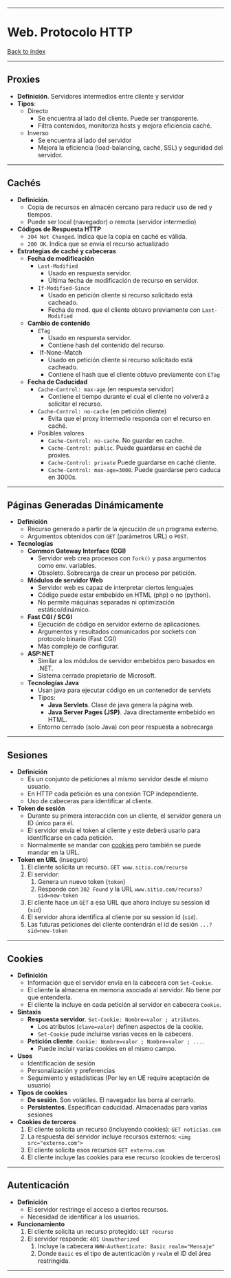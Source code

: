 
---
# Web. Protocolo HTTP

[Back to index](../README.md)

---
## Proxies 
- **Definición**. Servidores intermedios entre cliente y servidor
- **Tipos**:
	- Directo
		- Se encuentra al lado del cliente. Puede ser transparente.
		- Filtra contenidos, monitoriza hosts y mejora eficiencia caché.
	- Inverso
		- Se encuentra al lado del servidor
		- Mejora la eficiencia (load-balancing, caché, SSL) y seguridad del servidor.

---
## Cachés
- **Definición**.
	- Copia de recursos en almacén cercano para reducir uso de red y tiempos.
	- Puede ser local (navegador) o remota (servidor intermedio)
- **Códigos de Respuesta HTTP**
	- `304 Not Changed`. Indica que la copia en caché es válida.
	- `200 OK`. Indica que se envía el recurso actualizado
- **Estrategias de caché y cabeceras**
	- **Fecha de modificación**
		- `Last-Modified`
			- Usado en respuesta servidor.
			- Última fecha de modificación de recurso en servidor.
		- `If-Modified-Since`
			- Usado en petición cliente si recurso solicitado está cacheado.
			- Fecha de mod. que el cliente obtuvo previamente con `Last-Modified`
	- **Cambio de contenido**
		- `ETag`
			- Usado en respuesta servidor.
			- Contiene hash del contenido del recurso.
		- `If-None-Match
			- Usado en petición cliente si recurso solicitado está cacheado.
			- Contiene el hash que el cliente obtuvo previamente con `ETag`
	- **Fecha de Caducidad**
		- `Cache-Control: max-age` (en respuesta servidor)
			- Contiene el tiempo durante el cual el cliente no volverá a solicitar el recurso.
		- `Cache-Control: no-cache` (en petición cliente)
			- Evita que el proxy intermedio responda con el recurso en caché.
		- Posibles valores
			- `Cache-Control: no-cache`. No guardar en cache.
			- `Cache-Control: public`. Puede guardarse en caché de proxies.
			- `Cache-Control: private` Puede guardarse en caché cliente.
			- `Cache-Control: max-age=3000`. Puede guardarse pero caduca en 3000s.
---
## Páginas Generadas Dinámicamente
- **Definición**
	- Recurso generado a partir de la ejecución de un programa externo.
	- Argumentos obtenidos con `GET` (parámetros URL) o `POST`.
- **Tecnologías**
	- **Common Gateway Interface (CGI)**
		- Servidor web crea procesos con `fork()` y pasa argumentos como env. variables.
		- Obsoleto. Sobrecarga de crear un proceso por petición.
	- **Módulos de servidor Web**
		- Servidor web es capaz de interpretar ciertos lenguajes
		- Código puede estar embebido en HTML (php) o no (python).
		- No permite máquinas separadas ni optimización estático/dinámico.
	- **Fast CGI / SCGI**
		- Ejecución de código en servidor externo de aplicaciones.
		- Argumentos y resultados comunicados por sockets con protocolo binario (Fast CGI)
		- Más complejo de configurar.
	- **ASP:NET**
		- Similar a los módulos de servidor embebidos pero basados en .NET.
		- Sistema cerrado propietario de Microsoft.
	- **Tecnologías Java**
		- Usan java para ejecutar código en un contenedor de servlets
		- Tipos:
			- **Java Servlets**. Clase de java genera la página web.
			- **Java Server Pages (JSP)**. Java directamente embebido en HTML.
		- Entorno cerrado (solo Java) con peor respuesta a sobrecarga

---
## Sesiones
- **Definición**
	- Es un conjunto de peticiones al mismo servidor desde el mismo usuario.
	- En HTTP cada petición es una conexión TCP independiente.
	- Uso de cabeceras para identificar al cliente.
- **Token de sesión**
	- Durante su primera interacción con un cliente, el servidor genera un ID único para él.
	- El servidor envía el token al cliente y este deberá usarlo para identificarse en cada petición.
	- Normalmente se mandar con [cookies](#Cookies) pero también se puede mandar en la URL.
- **Token en URL** (inseguro)
	1. El cliente solicita un recurso. `GET www.sitio.com/recurso`
	2. El servidor:
		1. Genera un nuevo token (`token`)
		2. Responde con `302 Found` y la URL `www.sitio.com/recurso?sid=new-token`
	3. El cliente hace un `GET` a esa URL que ahora incluye su session id (`sid`)
	4. El servidor ahora identifica al cliente por su session id (`sid`).
	5. Las futuras peticiones del cliente contendrán el id de sesión `...?sid=new-token`

---
## Cookies
- **Definición**
	- Información que el servidor envía en la cabecera con `Set-Cookie`.
	- El cliente la almacena en memoria asociada al servidor. No tiene por que entenderla.
	- El cliente la incluye en cada petición al servidor en cabecera `Cookie`.
- **Sintaxis**
	- **Respuesta servidor**. `Set-Cookie: Nombre=valor ; atributos`. 
		- Los atributos (`clave=valor`) definen aspectos de la cookie.
		- `Set-Cookie` pude incluirse varias veces en la cabecera.
	- **Petición cliente**. `Cookie: Nombre=valor ; Nombre=valor ; ...`. 
		- Puede incluir varias cookies en el mismo campo.
- **Usos**
	- Identificación de sesión
	- Personalización y preferencias
	- Seguimiento y estadísticas (Por ley en UE require aceptación de usuario)
- **Tipos de cookies**
	- **De sesión**. Son volátiles. El navegador las borra al cerrarlo.
	- **Persistentes**.  Especifican caducidad. Almacenadas para varias sesiones
- **Cookies de terceros**
	1. El cliente solicita un recurso (incluyendo cookies): `GET noticias.com`
	2. La respuesta del servidor incluye recursos externos: `<img src="externo.com">`
	3. El cliente solicita esos recursos `GET externo.com`
	4. El cliente incluye las cookies para ese recurso (cookies de terceros)
---
## Autenticación
- **Definición**
	- El servidor restringe el acceso a ciertos recursos.
	- Necesidad de identificar a los usuarios.
- **Funcionamiento**
	1. El cliente solicita un recurso protegido: `GET recurso`
	2. El servidor responde: `401 Unauthorized`
		1. Incluye la cabecera `WWW-Authenticate: Basic realm="Mensaje"`
		2. Donde `Basic` es el tipo de autenticación y `realm` el ID del área restringida.

---